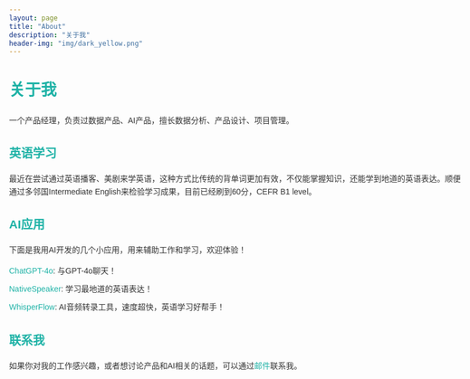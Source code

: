 ```yaml
---
layout: page
title: "About"
description: "关于我"
header-img: "img/dark_yellow.png"
---
```


<style>
    body {
        font-family: Arial, sans-serif;
        line-height: 1.6;
        color: #333;
        max-width: 800px;
        margin: 0 auto;
        padding: 20px;
    }
    h1, h2 {
        color: #1EB2A6;
    }
    .section {
        margin-bottom: 30px;
    }
    ul {
        list-style-type: none;
        padding-left: 0;
    }
    li {
        margin-bottom: 10px;
    }
    a {
        color: #1EB2A6;
        text-decoration: none;
    }
    a:hover {
        text-decoration: underline;
    }
</style>

<h1>关于我</h1>

<div class="section">
    <p>一个产品经理，负责过数据产品、AI产品，擅长数据分析、产品设计、项目管理。</p>
</div>

<div class="section">
    <h2>英语学习</h2>
    <p>最近在尝试通过英语播客、美剧来学英语，这种方式比传统的背单词更加有效，不仅能掌握知识，还能学到地道的英语表达。顺便通过多邻国Intermediate English来检验学习成果，目前已经刷到60分，CEFR B1 level。</p>
</div>

<div class="section">
    <h2>AI应用</h2>
    <p>下面是我用AI开发的几个小应用，用来辅助工作和学习，欢迎体验！</p>
    <ul>
        <li><a href="https://chatgpt-4o.streamlit.app/" target="_blank">ChatGPT-4o</a>: 与GPT-4o聊天！</li>
        <li><a href="https://nativespeaker.streamlit.app/" target="_blank">NativeSpeaker</a>: 学习最地道的英语表达！</li>
        <li><a href="https://whisperflow.streamlit.app/" target="_blank">WhisperFlow</a>: AI音频转录工具，速度超快，英语学习好帮手！</li>
    </ul>
</div>

<div class="section">
    <h2>联系我</h2>
    <p>如果你对我的工作感兴趣，或者想讨论产品和AI相关的话题，可以通过<a href="mailto:zluckyhou@163.com">邮件</a>联系我。</p>
</div>
